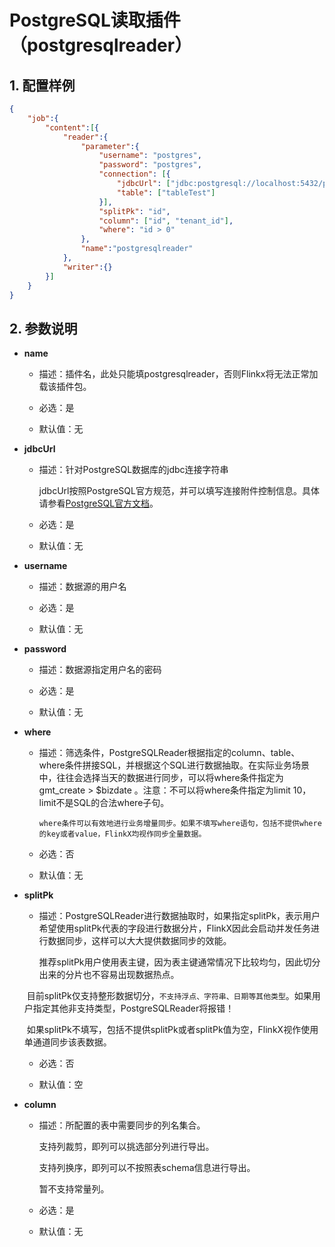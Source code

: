 # PostgreSQL读取插件（postgresqlreader）

## 1. 配置样例
```json
{
	"job":{
		"content":[{
			"reader":{
				"parameter":{
					"username": "postgres",
					"password": "postgres",
					"connection": [{
						"jdbcUrl": ["jdbc:postgresql://localhost:5432/postgres"],
						"table": ["tableTest"]
					}],
					"splitPk": "id",
					"column": ["id", "tenant_id"],
					"where": "id > 0"
				},
				"name":"postgresqlreader"
			},
			"writer":{}
		}]
	}
}
```

## 2. 参数说明

* **name**

 	* 描述：插件名，此处只能填postgresqlreader，否则Flinkx将无法正常加载该插件包。	
	* 必选：是 <br />

	* 默认值：无 <br />
	
* **jdbcUrl**

	* 描述：针对PostgreSQL数据库的jdbc连接字符串

		jdbcUrl按照PostgreSQL官方规范，并可以填写连接附件控制信息。具体请参看[PostgreSQL官方文档](https://jdbc.postgresql.org/documentation/head/connect.html)。

	* 必选：是 <br />

	* 默认值：无 <br />
	
* **username**

	* 描述：数据源的用户名 <br />

	* 必选：是 <br />

	* 默认值：无 <br />

* **password**

	* 描述：数据源指定用户名的密码 <br />

	* 必选：是 <br />

	* 默认值：无 <br />
	
* **where**

	* 描述：筛选条件，PostgreSQLReader根据指定的column、table、where条件拼接SQL，并根据这个SQL进行数据抽取。在实际业务场景中，往往会选择当天的数据进行同步，可以将where条件指定为gmt_create > $bizdate 。注意：不可以将where条件指定为limit 10，limit不是SQL的合法where子句。<br />

          where条件可以有效地进行业务增量同步。如果不填写where语句，包括不提供where的key或者value，FlinkX均视作同步全量数据。

	* 必选：否 <br />

	* 默认值：无 <br />
	
* **splitPk**

	* 描述：PostgreSQLReader进行数据抽取时，如果指定splitPk，表示用户希望使用splitPk代表的字段进行数据分片，FlinkX因此会启动并发任务进行数据同步，这样可以大大提供数据同步的效能。

	  推荐splitPk用户使用表主键，因为表主键通常情况下比较均匀，因此切分出来的分片也不容易出现数据热点。

	  目前splitPk仅支持整形数据切分，`不支持浮点、字符串、日期等其他类型`。如果用户指定其他非支持类型，PostgreSQLReader将报错！

	  如果splitPk不填写，包括不提供splitPk或者splitPk值为空，FlinkX视作使用单通道同步该表数据。

	* 必选：否 <br />

	* 默认值：空 <br />



* **column**

	* 描述：所配置的表中需要同步的列名集合。
	
	  支持列裁剪，即列可以挑选部分列进行导出。

      支持列换序，即列可以不按照表schema信息进行导出。
      
      暂不支持常量列。

	* 必选：是 <br />

	* 默认值：无 <br />